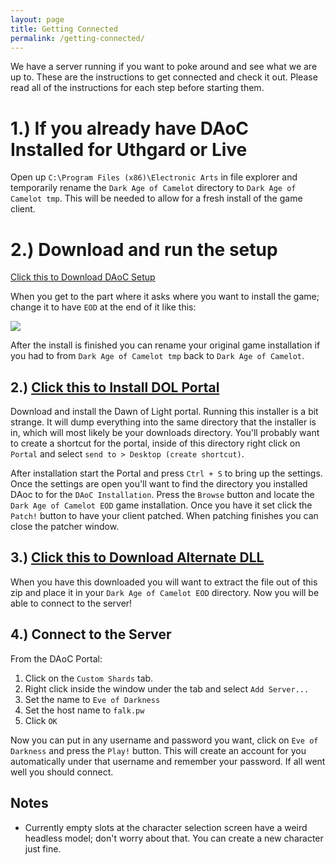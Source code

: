 ```yaml
---
layout: page
title: Getting Connected
permalink: /getting-connected/
---
```


We have a server running if you want to poke around and see what we are up
to.  These are the instructions to get connected and check it out.  Please
read all of the instructions for each step before starting them.


# 1.) If you already have DAoC Installed for Uthgard or Live

Open up `C:\Program Files (x86)\Electronic Arts` in file explorer and temporarily
rename the `Dark Age of Camelot` directory to `Dark Age of Camelot tmp`. This
will be needed to allow for a fresh install of the game client.

# 2.) Download and run the setup

[Click this to Download DAoC Setup](http://darkageofcamelot.com/sites/daoc/files/downloads/DAoCSetup.exe)

When you get to the part where it asks where you want to install the game;
change it to have `EOD` at the end of it like this:

<img src="https://user-images.githubusercontent.com/2657901/31579771-8bcf0c2a-b10b-11e7-8b39-c2f5eb7fd857.png" />

After the install is finished you can rename your original game installation if
you had to from `Dark Age of Camelot tmp` back to `Dark Age of Camelot`.

## 2.) [Click this to Install DOL Portal](http://portal.dolserver.net/autoupdate/v2.4/Updater.exe)

Download and install the Dawn of Light portal. Running this installer is a
bit strange.  It will dump everything into the same directory that the installer
is in, which will most likely be your downloads directory. You'll probably want to create a
shortcut for the portal, inside of this directory right click on `Portal` and
select `send to > Desktop (create shortcut)`.

After installation start the Portal and press
`Ctrl + S` to bring up the settings. Once the settings are open you'll want
to find the directory you installed DAoc to for the `DAoC Installation`.  Press the
`Browse` button and locate the `Dark Age of Camelot EOD` game installation.
Once you have it set click the `Patch!` button to have your client patched.
When patching finishes you can close the patcher window.

## 3.) [Click this to Download Alternate DLL](http://www.mediafire.com/file/763i3ia6j4y3yot/game1.109dll.zip)

When you have this downloaded you will want to extract the file out of this
zip and place it in your `Dark Age of Camelot EOD` directory. Now you will
be able to connect to the server!

## 4.) Connect to the Server

From the DAoC Portal:

1. Click on the `Custom Shards` tab.
2. Right click inside the window under the tab and select `Add Server...`
3. Set the name to `Eve of Darkness`
4. Set the host name to `falk.pw`
5. Click `OK`

Now you can put in any username and password you want, click on `Eve of
Darkness` and press the `Play!` button.  This will create an account for you
automatically under that username and remember your password.  If all went
well you should connect.


## Notes

* Currently empty slots at the character selection screen have a weird headless model;
  don't worry about that.  You can create a new character just fine.
